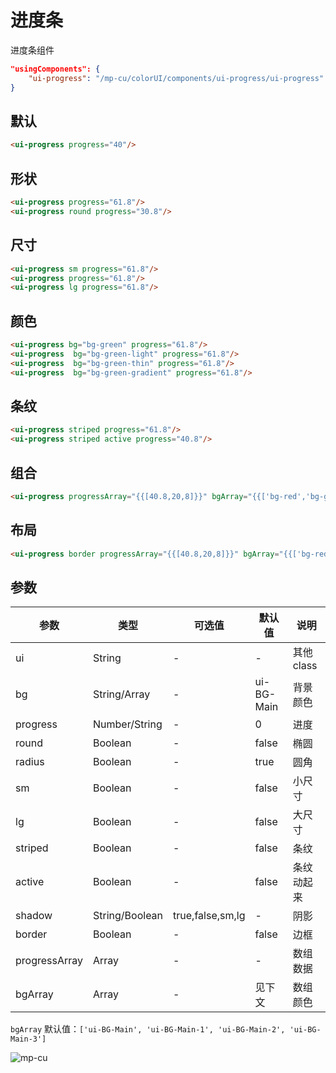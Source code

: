 <div class="mp-cu-doc-view">
<div class="mp-cu-doc">

# 进度条

进度条组件

```json
"usingComponents": {
    "ui-progress": "/mp-cu/colorUI/components/ui-progress/ui-progress"
}
```

## 默认

```html
<ui-progress progress="40"/>
```

## 形状

```html
<ui-progress progress="61.8"/>
<ui-progress round progress="30.8"/>
```

## 尺寸

```html
<ui-progress sm progress="61.8"/>
<ui-progress progress="61.8"/>
<ui-progress lg progress="61.8"/>
```

## 颜色

```html
<ui-progress bg="bg-green" progress="61.8"/>
<ui-progress  bg="bg-green-light" progress="61.8"/>
<ui-progress  bg="bg-green-thin" progress="61.8"/>
<ui-progress  bg="bg-green-gradient" progress="61.8"/>
```

## 条纹

```html
<ui-progress striped progress="61.8"/>
<ui-progress striped active progress="40.8"/>
```

## 组合

```html
<ui-progress progressArray="{{[40.8,20,8]}}" bgArray="{{['bg-red','bg-green','bg-blue']}}" striped active round/>
```

## 布局

```html
<ui-progress border progressArray="{{[40.8,20,8]}}" bgArray="{{['bg-red','bg-green','bg-blue']}}" striped active round/>
```

## 参数

|  参数  |  类型  |  可选值  |  默认值  |       说明       |
|----------|----------|----------|----------|----------|
| ui | String | - | - | 其他class |
| bg | String/Array | - | ui-BG-Main | 背景颜色 |
| progress | Number/String | - | 0 | 进度 |
| round | Boolean | - | false | 椭圆 |
| radius | Boolean | - | true | 圆角 |
| sm | Boolean | - | false | 小尺寸 |
| lg | Boolean | - | false | 大尺寸 |
| striped | Boolean | - | false | 条纹 |
| active | Boolean | - | false | 条纹动起来 |
| shadow | String/Boolean | true,false,sm,lg | - | 阴影 |
| border | Boolean | - | false | 边框 |
| progressArray | Array | - | - | 数组数据 |
| bgArray | Array | - | 见下文 | 数组颜色 |

`bgArray` 默认值：`['ui-BG-Main', 'ui-BG-Main-1', 'ui-BG-Main-2', 'ui-BG-Main-3']`


</div>
<div class="mp-cu-doc-image" style="max-height: inherit;">

![mp-cu](https://colorui-assest.vercel.app/mp-cu-doc/progress.jpg)

</div>
</div>
